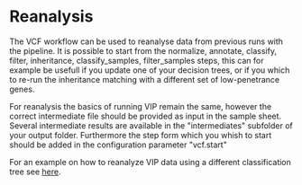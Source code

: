 # Reanalysis
The VCF workflow can be used to reanalyse data from previous runs with the pipeline.
It is possible to start from the normalize, annotate, classify, filter, inheritance, classify_samples, filter_samples steps, this can for example be usefull if you update one of your decision trees, or if you which to re-run the inheritance matching with a different set of low-penetrance genes.

For reanalysis the basics of running VIP remain the same, however the correct intermediate file should be provided as input in the sample sheet.
Several intermediate results are available in the "intermediates" subfolder of your output folder.
Furthermore the step form which you whish to start should be added in the configuration parameter "vcf.start"

For an example on how to reanalyze VIP data using a different classification tree see [here](https://github.com/molgenis/vip/blob/main/test/test_vcf.sh#L104).